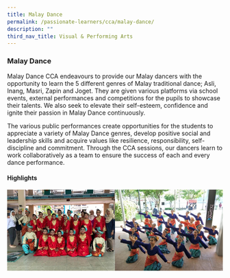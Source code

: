 ```yaml
---
title: Malay Dance
permalink: /passionate-learners/cca/malay-dance/
description: ""
third_nav_title: Visual & Performing Arts
---
```

### **Malay Dance**
Malay Dance CCA endeavours to provide our Malay dancers with the opportunity to learn the 5 different genres of Malay traditional dance; Asli, Inang, Masri, Zapin and Joget. They are given various platforms via school events, external performances and competitions for the pupils to showcase their talents. We also seek to elevate their self-esteem, confidence and ignite their passion in Malay Dance continuously.

The various public performances create opportunities for the students to appreciate a variety of Malay Dance genres, develop positive social and leadership skills and acquire values like resilience, responsibility, self-discipline and commitment. Through the CCA sessions, our dancers learn to work collaboratively as a team to ensure the success of each and every dance performance.

#### **Highlights**

<img src="/images/malaydance1.jpg" style="width:50%" align=left>
<img src="/images/malaydance6.jpg" style="width:50%" align=right>
